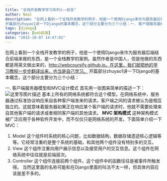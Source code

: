 ```yaml
---
title: "全栈开发教学学习系列1——前言"
author: Neal
description: "在网上看到一个全栈开发教学的例子，他是一个使用Django来作为服务器后端结合前端来做的东西，是一个全栈教学的案例。虽然作者是中国人，但是他做的东西都是用英文做出来的，http://webcoursify.github.io。在这里，我们就把他的学习教程一步步翻译出来，也当是自己学习。 
开篇部分zhuyao1讲一下Django的基本概念，这个部分主要分为三个小结：一. 客户端服务器模型和MVC设计"
tags: [django]
categories: [web前端]
date: "2015-10-07 14:47:02"
---
```

在网上看到一个全栈开发教学的例子，他是一个使用Django来作为服务器后端结合前端来做的东西，是一个全栈教学的案例。虽然作者是中国人，但是他做的东西都是用英文做出来的，http://webcoursify.github.io。在这里，我们就把他的学习教程一步步翻译出来，也当是自己学习。
开篇部分zhuyao1讲一下Django的基本概念，这个部分主要分为三个小结：

一. 客户端服务器模型和MVC设计模式
首先用一张图来简单的描述一下：
![这里写图片描述](http://img.blog.csdn.net/20151007095922693)
基本上所有的网络系统都符合这个模型。在网络系统中，服务器通过标准协议响应来自各种客户端发来的请求。客户端之间的请求被认为是相互独立的。这就意味着服务器如果正在响应某个客户端的请求时，他就不需要处理来自其他客户端的请求或者相同客户端的其他请求。
**MVC 架构模式**
这种架构模式被广泛应用于各种软件开发中，而不仅仅只是网络系统的开发。下面简单介绍一下MVC：
1. Model 这个组件时系统的核心问题，比如数据结构，数据存储遗迹核心逻辑等等。它经常注重的是整个系统的基础，和其他两个组件没有特别多的交互。
2.  View 这个组件注重向用户展示信息以及接受用户的交互信息。这个组件在网络系统中往往就是前端层次。
3.  Controller 这个组件连接前两个组件。这个组件中的函数往往是被事件所触发得。
当然这里面的名称可能和在Django里面的叫法不太一样，但具体内容应该是差不多的。